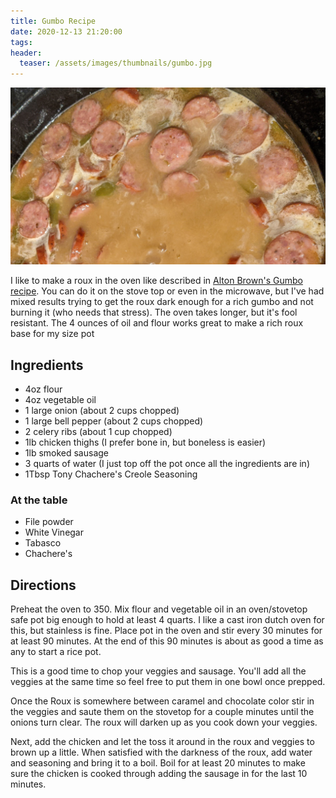```yaml
---
title: Gumbo Recipe
date: 2020-12-13 21:20:00
tags:
header:
  teaser: /assets/images/thumbnails/gumbo.jpg
---
```

![a pot of gumbo](/assets/images/gumbo.jpg)

I like to make a roux in the oven like described in [Alton Brown's Gumbo recipe](https://www.foodnetwork.com/recipes/alton-brown/shrimp-gumbo-recipe-1946875). You can do it on the stove top or even in the microwave, but I've had mixed results trying to get the roux dark enough for a rich gumbo and not burning it (who needs that stress). The oven takes longer, but it's fool resistant. The 4 ounces of oil and flour works great to make a rich roux base for my size pot

## Ingredients

* 4oz flour
* 4oz vegetable oil
* 1 large onion (about 2 cups chopped)
* 1 large bell pepper (about 2 cups chopped)
* 2 celery ribs (about 1 cup chopped)
* 1lb chicken thighs (I prefer bone in, but boneless is easier)
* 1lb smoked sausage
* 3 quarts of water (I just top off the pot once all the ingredients are in)
* 1Tbsp Tony Chachere's Creole Seasoning

### At the table

* File powder
* White Vinegar
* Tabasco
* Chachere's

## Directions

Preheat the oven to 350. Mix flour and vegetable oil in an oven/stovetop safe pot big enough to hold at least 4 quarts. I like a cast iron dutch oven for this, but stainless is fine. Place pot in the oven and stir every 30 minutes for at least 90 minutes. At the end of this 90 minutes is about as good a time as any to start a rice pot.

This is a good time to chop your veggies and sausage. You'll add all the veggies at the same time so feel free to put them in one bowl once prepped.

Once the Roux is somewhere between caramel and chocolate color stir in the veggies and saute them on the stovetop for a couple minutes until the onions turn clear. The roux will darken up as you cook down your veggies.

Next, add the chicken and let the toss it around in the roux and veggies to brown up a little. When satisfied with the darkness of the roux, add water and seasoning and bring it to a boil. Boil for at least 20 minutes to make sure the chicken is cooked through adding the sausage in for the last 10 minutes.
